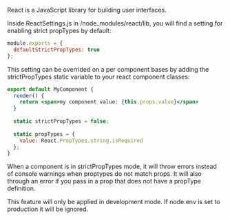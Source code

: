 React is a JavaScript library for building user interfaces.

Inside ReactSettings.js in /node_modules/react/lib, you will find a setting for enabling strict propTypes by default:

```javascript
module.exports = {
  defaultStrictPropTypes: true
};
```

This setting can be overrided on a per component bases by adding the strictPropTypes static variable to your react component classes:

```jsx
export default MyComponent {
  render() {
    return <span>my component value: {this.props.value}</span>
  }
  
  static strictPropTypes = false;
  
  static propTypes = {
    value: React.PropTypes.string.isRequired
  };
}
```

When a component is in strictPropTypes mode, it will throw errors instead of console warnings when proptypes do not match props.  It will also through an error if you pass in a prop that does not have a propType definition.

This feature will only be applied in development mode.  If node.env is set to production it will be ignored.

